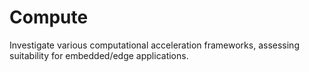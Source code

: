 # Compute
Investigate various computational acceleration frameworks, assessing suitability for embedded/edge applications.
